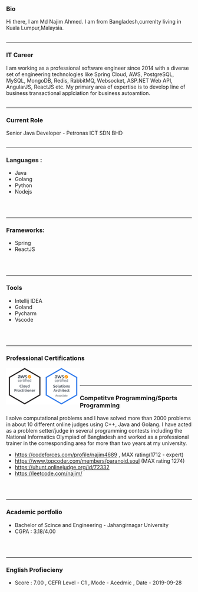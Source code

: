  ### Bio
 Hi there, I am Md Najim Ahmed. I am from Bangladesh,currenlty living in Kuala Lumpur,Malaysia.
<br />
<br />

---
 ### IT Career
 I am working as a professional software engineer since 2014 with a diverse set of engineering technologies like Spring Cloud, AWS, PostgreSQL, MySQL, MongoDB, Redis, RabbitMQ, Websocket, ASP.NET Web API, AngularJS, ReactJS etc. My primary area of expertise is to develop line of business transactional applciation for business autoamtion.
<br />
<br />

---
### Current Role
Senior Java Developer - Petronas ICT SDN BHD
<br />
<br />

---
### Languages :
- Java
- Golang
- Python
- Nodejs
<br />
<br />

---
### Frameworks:
- Spring
- ReactJS
<br />
<br />

---
### Tools
- Intellij IDEA
- Goland
- Pycharm
- Vscode
<br />
<br />

---
### Professional Certifications
[<img align="left" width="100px"  alt="Visual Studio Code" src="./AWS-CloudPractitioner-2020.png" />][acp]

[<img align="left" width="100px"  alt="Visual Studio Code" src="./AWS-SolArchitect-Associate-2020.png" />][saa]

<br />
<br />

---

### Competitve Programming/Sports Programming
I solve computational problems and I have solved more than 2000 problems in about 10 different online judges using C++, Java and Golang. I have acted as a problem setter/judge in several programming contests including the National Informatics Olympiad of Bangladesh and worked as a professional trainer in the corresponding area for more than two years at my university.

- https://codeforces.com/profile/najim4689 , MAX rating(1712 - expert)
- https://www.topcoder.com/members/paranoid.soul (MAX rating 1274)
- https://uhunt.onlinejudge.org/id/72332 
- https://leetcode.com/najim/
<br />
<br />

---
### Academic portfolio
- Bachelor of Scince and Engineering - Jahangirnagar University
- CGPA : 3.18/4.00
<br />
<br />

---
### English Profiecieny
- Score : 7.00 , CEFR Level - C1 , Mode - Acedmic , Date - 2019-09-28


[acp]: https://www.credly.com/badges/b1282f55-c316-4e7a-bed1-25a7ee6dab79/public_url
[saa]: https://www.credly.com/badges/6fb754a4-c4f3-41f3-922e-7698e0d3feb7/public_url